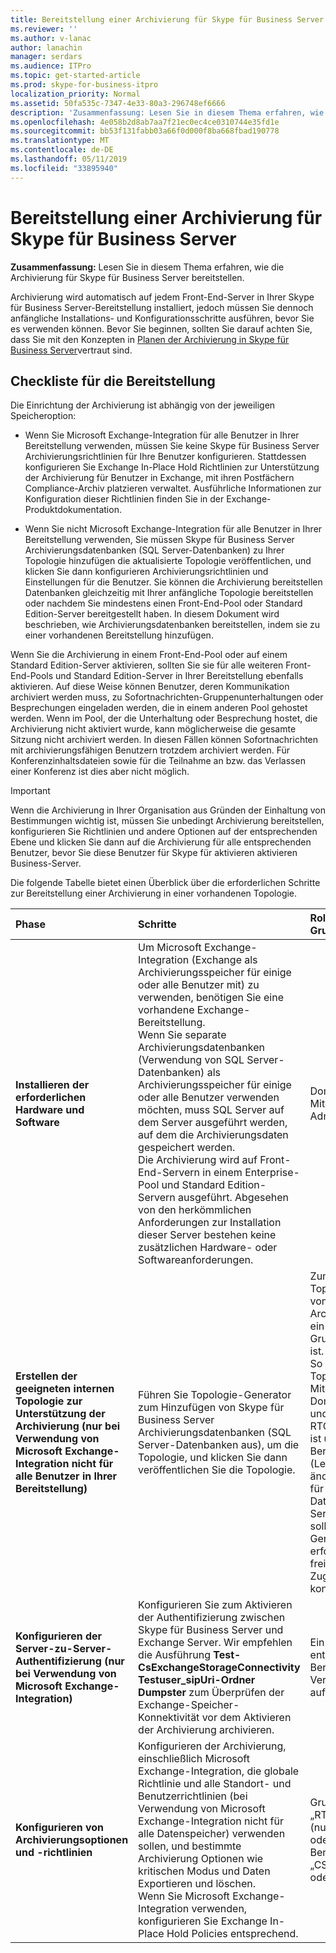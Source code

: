 ```yaml
---
title: Bereitstellung einer Archivierung für Skype für Business Server
ms.reviewer: ''
ms.author: v-lanac
author: lanachin
manager: serdars
ms.audience: ITPro
ms.topic: get-started-article
ms.prod: skype-for-business-itpro
localization_priority: Normal
ms.assetid: 50fa535c-7347-4e33-80a3-296748ef6666
description: 'Zusammenfassung: Lesen Sie in diesem Thema erfahren, wie die Archivierung für Skype für Business Server bereitstellen.'
ms.openlocfilehash: 4e058b2d8ab7aa7f21ec0ec4ce0310744e35fd1e
ms.sourcegitcommit: bb53f131fabb03a66f0d000f8ba668fbad190778
ms.translationtype: MT
ms.contentlocale: de-DE
ms.lasthandoff: 05/11/2019
ms.locfileid: "33895940"
---
```

# <a name="deploy-archiving-for-skype-for-business-server"></a>Bereitstellung einer Archivierung für Skype für Business Server
 
**Zusammenfassung:** Lesen Sie in diesem Thema erfahren, wie die Archivierung für Skype für Business Server bereitstellen.
  
Archivierung wird automatisch auf jedem Front-End-Server in Ihrer Skype für Business Server-Bereitstellung installiert, jedoch müssen Sie dennoch anfängliche Installations- und Konfigurationsschritte ausführen, bevor Sie es verwenden können. Bevor Sie beginnen, sollten Sie darauf achten Sie, dass Sie mit den Konzepten in [Planen der Archivierung in Skype für Business Server](../../plan-your-deployment/archiving/archiving.md)vertraut sind.
  
## <a name="deployment-checklist"></a>Checkliste für die Bereitstellung

Die Einrichtung der Archivierung ist abhängig von der jeweiligen Speicheroption: 
  
- Wenn Sie Microsoft Exchange-Integration für alle Benutzer in Ihrer Bereitstellung verwenden, müssen Sie keine Skype für Business Server Archivierungsrichtlinien für Ihre Benutzer konfigurieren. Stattdessen konfigurieren Sie Exchange In-Place Hold Richtlinien zur Unterstützung der Archivierung für Benutzer in Exchange, mit ihren Postfächern Compliance-Archiv platzieren verwaltet. Ausführliche Informationen zur Konfiguration dieser Richtlinien finden Sie in der Exchange-Produktdokumentation.
    
- Wenn Sie nicht Microsoft Exchange-Integration für alle Benutzer in Ihrer Bereitstellung verwenden, Sie müssen Skype für Business Server Archivierungsdatenbanken (SQL Server-Datenbanken) zu Ihrer Topologie hinzufügen die aktualisierte Topologie veröffentlichen, und klicken Sie dann konfigurieren Archivierungsrichtlinien und Einstellungen für die Benutzer. Sie können die Archivierung bereitstellen Datenbanken gleichzeitig mit Ihrer anfängliche Topologie bereitstellen oder nachdem Sie mindestens einen Front-End-Pool oder Standard Edition-Server bereitgestellt haben. In diesem Dokument wird beschrieben, wie Archivierungsdatenbanken bereitstellen, indem sie zu einer vorhandenen Bereitstellung hinzufügen.
    
Wenn Sie die Archivierung in einem Front-End-Pool oder auf einem Standard Edition-Server aktivieren, sollten Sie sie für alle weiteren Front-End-Pools und Standard Edition-Server in Ihrer Bereitstellung ebenfalls aktivieren. Auf diese Weise können Benutzer, deren Kommunikation archiviert werden muss, zu Sofortnachrichten-Gruppenunterhaltungen oder Besprechungen eingeladen werden, die in einem anderen Pool gehostet werden. Wenn im Pool, der die Unterhaltung oder Besprechung hostet, die Archivierung nicht aktiviert wurde, kann möglicherweise die gesamte Sitzung nicht archiviert werden. In diesen Fällen können Sofortnachrichten mit archivierungsfähigen Benutzern trotzdem archiviert werden. Für Konferenzinhaltsdateien sowie für die Teilnahme an bzw. das Verlassen einer Konferenz ist dies aber nicht möglich.
  
> [!IMPORTANT]
> Wenn die Archivierung in Ihrer Organisation aus Gründen der Einhaltung von Bestimmungen wichtig ist, müssen Sie unbedingt Archivierung bereitstellen, konfigurieren Sie Richtlinien und andere Optionen auf der entsprechenden Ebene und klicken Sie dann auf die Archivierung für alle entsprechenden Benutzer, bevor Sie diese Benutzer für Skype für aktivieren aktivieren Business-Server. 
  
Die folgende Tabelle bietet einen Überblick über die erforderlichen Schritte zur Bereitstellung einer Archivierung in einer vorhandenen Topologie.
  
|**Phase**|**Schritte**|**Rollen und Gruppenmitgliedschaften**|**Dokumentation**|
|:-----|:-----|:-----|:-----|
|**Installieren der erforderlichen Hardware und Software** <br/> |Um Microsoft Exchange-Integration (Exchange als Archivierungsspeicher für einige oder alle Benutzer mit) zu verwenden, benötigen Sie eine vorhandene Exchange-Bereitstellung.  <br/> Wenn Sie separate Archivierungsdatenbanken (Verwendung von SQL Server-Datenbanken) als Archivierungsspeicher für einige oder alle Benutzer verwenden möchten, muss SQL Server auf dem Server ausgeführt werden, auf dem die Archivierungsdaten gespeichert werden.  <br/> Die Archivierung wird auf Front-End-Servern in einem Enterprise-Pool und Standard Edition-Servern ausgeführt. Abgesehen von den herkömmlichen Anforderungen zur Installation dieser Server bestehen keine zusätzlichen Hardware- oder Softwareanforderungen.  <br/> |Domänenbenutzer, der Mitglied der lokalen Administratorgruppe ist.  <br/> |[Server requirements for Skype for Business Server 2015](../../plan-your-deployment/requirements-for-your-environment/server-requirements.md) <br/> [Environmental requirements for Skype for Business Server 2015](../../plan-your-deployment/requirements-for-your-environment/environmental-requirements.md) <br/>  [Plan zur Integration von Skype for Business mit Exchange Server](../../plan-your-deployment/integrate-with-exchange/integrate-with-exchange.md) <br/>[Systemanforderungen für Skype für Business Server 2019](../../../SfBServer2019/plan/system-requirements.md) |
|**Erstellen der geeigneten internen Topologie zur Unterstützung der Archivierung (nur bei Verwendung von Microsoft Exchange-Integration nicht für alle Benutzer in Ihrer Bereitstellung)** <br/> |Führen Sie Topologie-Generator zum Hinzufügen von Skype für Business Server Archivierungsdatenbanken (SQL Server-Datenbanken aus), um die Topologie, und klicken Sie dann veröffentlichen Sie die Topologie.  <br/> |Zum Definieren einer Topologie für die Einbindung von Archivierungsdatenbanken; ein Konto, das Mitglied der Gruppe der lokalen Benutzer ist.  <br/> So veröffentlichen die Topologie, ein Konto, das Mitglied der Domänengruppe-Admins und Gruppe RTCUniversalServerAdmins ist und dessen Vollzugriff-Berechtigungen (Lese-/Schreibzugriff/ändern) für die Dateifreigabe für den Skype für Dateispeicher Business Server verwendet werden soll (sodass Topologie Generator kann die erforderlichen freigegebenen Zugriffssteuerungslisten konfigurieren).  <br/> |[Hinzufügen von Archivierungsdatenbanken zu einer vorhandenen Bereitstellung in Skype für Business Server](add-archiving-databases.md) <br/> |
|**Konfigurieren der Server-zu-Server-Authentifizierung (nur bei Verwendung von Microsoft Exchange-Integration)** <br/> |Konfigurieren Sie zum Aktivieren der Authentifizierung zwischen Skype für Business Server und Exchange Server. Wir empfehlen die Ausführung **Test-CsExchangeStorageConnectivity Testuser_sipUri-Ordner Dumpster** zum Überprüfen der Exchange-Speicher-Konnektivität vor dem Aktivieren der Archivierung archivieren. <br/> |Ein Konto mit den entsprechenden Berechtigungen zum Verwalten von Zertifikaten auf den Servern.  <br/> |Verwalten der Server-zu-Server-Authentifizierung  <br/> |
|**Konfigurieren von Archivierungsoptionen und -richtlinien** <br/> |Konfigurieren der Archivierung, einschließlich Microsoft Exchange-Integration, die globale Richtlinie und alle Standort- und Benutzerrichtlinien (bei Verwendung von Microsoft Exchange-Integration nicht für alle Datenspeicher) verwenden sollen, und bestimmte Archivierung Optionen wie kritischen Modus und Daten Exportieren und löschen.  <br/> Wenn Sie Microsoft Exchange-Integration verwenden, konfigurieren Sie Exchange In-Place Hold Policies entsprechend.  <br/> |Gruppe „RTCUniversalServerAdmins“ (nur Windows PowerShell) oder Zuweisung von Benutzern zur Rolle „CSArchivingAdministrator“ oder „CSAdministrator“  <br/> |[Konfigurieren von Archivierungsoptionen für Skype für Business Server](configure-archiving-options.md) <br/> Exchange-Produktdokumentation (bei Verwendung von Microsoft Exchange-Integration).  <br/> |
   

